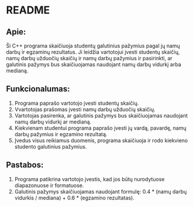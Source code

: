 # README

## Apie:

Ši C++ programa skaičiuoja studentų galutinius pažymius pagal jų namų darbų ir egzaminų rezultatus. Ji leidžia vartotojui įvesti studentų skaičių, namų darbų užduočių skaičių ir namų darbų pažymius ir pasirinkti, ar galutinis pažymys bus skaičiuojamas naudojant namų darbų vidurkį arba medianą.

## Funkcionalumas:

1. Programa paprašo vartotojo įvesti studentų skaičių.
2. Vvartotojas prašomas įvesti namų darbų užduočių skaičių.
3. Vartotojas pasirenka, ar galutinis pažymys bus skaičiuojamas naudojant namų darbų vidurkį ar medianą.
4. Kiekvienam studentui programa paprašo įvesti jų vardą, pavardę, namų darbų pažymius ir egzamino rezultatą.
5. Įvedus visus reikiamus duomenis, programa skaičiuoja ir rodo kiekvieno studento galutinius pažymius.

## Pastabos:

1. Programa patikrina vartotojo įvestis, kad jos būtų nurodytuose diapazonuose ir formatuose.
2. Galutinis pažymys skaičiuojamas naudojant formulę: 0.4 * (namų darbų vidurkis / mediana) + 0.6 * (egzamino rezultatas).
